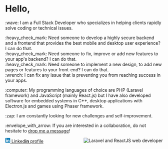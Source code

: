 # Hello,
<div>
    <p>
        :wave: I am a Full Stack Developer who specializes in helping clients rapidly solve coding or technical issues.
    </p>
    <p>
        :heavy_check_mark: Need someone to develop a highly secure backend and a frontend that provides the best mobile and desktop user experience? I can do that.<br />
        :heavy_check_mark: Need someone to fix, improve or add new features to your app's backend? I can do that.<br />
        :heavy_check_mark: Need someone to implement a new design, to add new pages or features to your front-end? I can do that.<br />
        :wrench: I can fix any issue that is preventing you from reaching success​ in your apps.
    </p>
    <p>:computer: My programming languages of choice are PHP (Laravel framework) and JavaScript (mainly React.js) but I have also developed software for embedded systems in C++, desktop applications with Electron.js and games using Phaser framework.</p>
    <p>:zap: I am constantly looking for new challenges and self-improvement.</p>
    <p>	:envelope_with_arrow: If you are interested in a collaboration, do not hesitate to <a href="mailto:artizanatweb@gmail.com" target="_blank">drop me a message</a>!</p>
    <img align="right" src="https://www.artizanatweb.ro/assets/github/laravel_and_react_dev.png" alt="Laravel and ReactJS web developer" />
</div>
<div>
    <a href="https://www.linkedin.com/in/danielcanadev/" target="_blank">
        <img src="linkedin16px.png" alt="Linkedin profile">
    </a>
    <a href="https://www.linkedin.com/in/danielcanadev/" target="_blank" alt="Linkedin profile">Linked<b>in</b> profile</a>
</div>